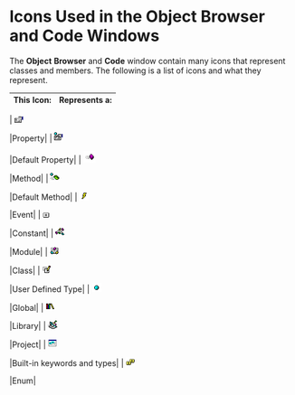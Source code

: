 
# Icons Used in the Object Browser and Code Windows

The  **Object** **Browser** and **Code** window contain many icons that represent classes and members. The following is a list of icons and what they represent.



|**This Icon:**|**Represents a:**|
|:-----|:-----|
|
![](images/property_ZA01201646.gif)

|Property|
|
![](images/defprop_ZA01201599.gif)

|Default Property|
|
![](images/vb2a531_ZA01201804.gif)

|Method|
|
![](images/defmeth_ZA01201598.gif)

|Default Method|
|
![](images/event_ZA01201605.gif)

|Event|
|
![](images/constant_ZA01201590.gif)

|Constant|
|
![](images/module_ZA01201625.gif)

|Module|
|
![](images/classmod_ZA01201586.gif)

|Class|
|
![](images/udt_ZA01201772.gif)

|User Defined Type|
|
![](images/global_ZA01201612.gif)

|Global|
|
![](images/library_ZA01201620.gif)

|Library|
|
![](images/project_ZA01201643.gif)

|Project|
|
![](images/intrin_ZA01201811.gif)

|Built-in keywords and types|
|
![](images/enum_ZA01201604.gif)

|Enum|
